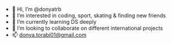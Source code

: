 - 👋 Hi, I’m @donyatrb
- 👀 I’m interested in coding, sport, skating & finding new friends
- 🌱 I’m currently learning DS deeply
- 💞️ I’m looking to collaborate on different international projects
- 📫 donya.torabi01@gmail.com

<!---
donyatrb/donyatrb is a ✨ special ✨ repository because its `README.md` (this file) appears on your GitHub profile.
You can click the Preview link to take a look at your changes.
--->
